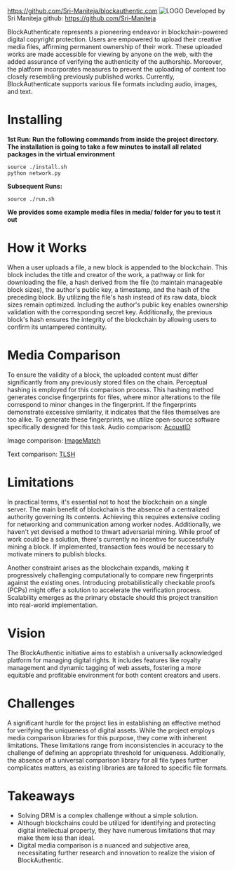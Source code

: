 https://github.com/Sri-Maniteja/blockauthentic.com
![LOGO](web.png)
Developed by Sri Maniteja
github: https://github.com/Sri-Maniteja

 BlockAuthenticate represents a pioneering endeavor in blockchain-powered digital copyright protection. Users are empowered to upload their creative media files, affirming permanent ownership of their work. These uploaded works are made accessible for viewing by anyone on the web, with the added assurance of verifying the authenticity of the authorship. Moreover, the platform incorporates measures to prevent the uploading of content too closely resembling previously published works. Currently, BlockAuthenticate supports various file formats including audio, images, and text.
# Installing
**1st Run: Run the following commands from inside the project directory. The installation is going to take a few minutes to install all related packages in the virtual environment** 
```
source ./install.sh
python network.py
```
**Subsequent Runs:**
```
source ./run.sh
```
**We provides some example media files in media/ folder for you to test it out**

# How it Works
When a user uploads a file, a new block is appended to the blockchain. This block includes the title and creator of the work, a pathway or link for downloading the file, a hash derived from the file (to maintain manageable block sizes), the author's public key, a timestamp, and the hash of the preceding block. By utilizing the file's hash instead of its raw data, block sizes remain optimized. Including the author's public key enables ownership validation with the corresponding secret key. Additionally, the previous block's hash ensures the integrity of the blockchain by allowing users to confirm its untampered continuity.

# Media Comparison
To ensure the validity of a block, the uploaded content must differ significantly from any previously stored files on the chain. Perceptual hashing is employed for this comparison process. This hashing method generates concise fingerprints for files, where minor alterations to the file correspond to minor changes in the fingerprint. If the fingerprints demonstrate excessive similarity, it indicates that the files themselves are too alike. To generate these fingerprints, we utilize open-source software specifically designed for this task.
Audio comparison: [AcoustID](https://acoustid.org/)

Image comparison: [ImageMatch](https://github.com/EdjoLabs/image-match)

Text comparison: [TLSH](https://github.com/trendmicro/tlsh)

# Limitations
In practical terms, it's essential not to host the blockchain on a single server. The main benefit of blockchain is the absence of a centralized authority governing its contents. Achieving this requires extensive coding for networking and communication among worker nodes. Additionally, we haven't yet devised a method to thwart adversarial mining. While proof of work could be a solution, there's currently no incentive for successfully mining a block. If implemented, transaction fees would be necessary to motivate miners to publish blocks.

Another constraint arises as the blockchain expands, making it progressively challenging computationally to compare new fingerprints against the existing ones. Introducing probabilistically checkable proofs (PCPs) might offer a solution to accelerate the verification process. Scalability emerges as the primary obstacle should this project transition into real-world implementation.
# Vision
The BlockAuthentic initiative aims to establish a universally acknowledged platform for managing digital rights. It includes features like royalty management and dynamic tagging of web assets, fostering a more equitable and profitable environment for both content creators and users.

# Challenges
A significant hurdle for the project lies in establishing an effective method for verifying the uniqueness of digital assets. While the project employs media comparison libraries for this purpose, they come with inherent limitations. These limitations range from inconsistencies in accuracy to the challenge of defining an appropriate threshold for uniqueness. Additionally, the absence of a universal comparison library for all file types further complicates matters, as existing libraries are tailored to specific file formats.

# Takeaways
- Solving DRM is a complex challenge without a simple solution.
- Although blockchains could be utilized for identifying and protecting digital intellectual property, they have numerous limitations that may make them less than ideal.
- Digital media comparison is a nuanced and subjective area, necessitating further research and innovation to realize the vision of BlockAuthentic.
